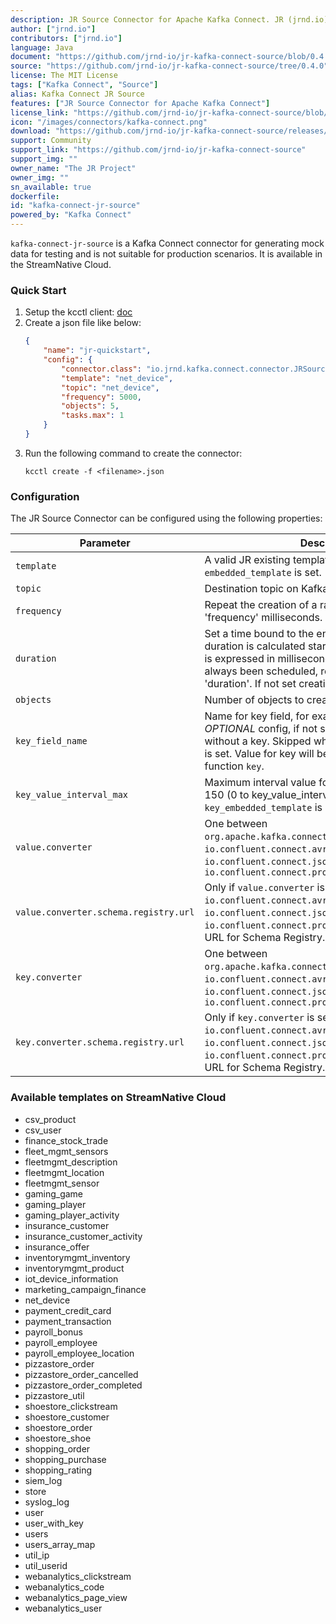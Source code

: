 ```yaml
---
description: JR Source Connector for Apache Kafka Connect. JR (jrnd.io) is a CLI program that helps you to stream quality random data for your applications.
author: ["jrnd.io"]
contributors: ["jrnd.io"]
language: Java
document: "https://github.com/jrnd-io/jr-kafka-connect-source/blob/0.4.0/README.md"
source: "https://github.com/jrnd-io/jr-kafka-connect-source/tree/0.4.0"
license: The MIT License
tags: ["Kafka Connect", "Source"]
alias: Kafka Connect JR Source
features: ["JR Source Connector for Apache Kafka Connect"]
license_link: "https://github.com/jrnd-io/jr-kafka-connect-source/blob/0.4.0/LICENSE"
icon: "/images/connectors/kafka-connect.png"
download: "https://github.com/jrnd-io/jr-kafka-connect-source/releases/tag/0.4.0"
support: Community
support_link: "https://github.com/jrnd-io/jr-kafka-connect-source"
support_img: ""
owner_name: "The JR Project"
owner_img: ""
sn_available: true
dockerfile: 
id: "kafka-connect-jr-source"
powered_by: "Kafka Connect"
---
```


`kafka-connect-jr-source` is a Kafka Connect connector for generating mock data for testing and is not suitable for production scenarios. It is available in the StreamNative Cloud.

### Quick Start

1. Setup the kcctl client: [doc](https://docs.streamnative.io/docs/kafka-connect-setup)
2. Create a json file like below:
    ```json
    {
        "name": "jr-quickstart",
        "config": {
            "connector.class": "io.jrnd.kafka.connect.connector.JRSourceConnector",
            "template": "net_device",
            "topic": "net_device",
            "frequency": 5000,
            "objects": 5,
            "tasks.max": 1
        }
    }
    ```
3. Run the following command to create the connector:
    ```
    kcctl create -f <filename>.json
    ```

### Configuration

The JR Source Connector can be configured using the following properties:

| Parameter | Description | Default |
| --- | --- | --- |
| `template` | A valid JR existing template name. Skipped when `embedded_template` is set. | net_device |
| `topic` | Destination topic on Kafka | |
| `frequency` | Repeat the creation of a random object every 'frequency' milliseconds. | 5000 |
| `duration` | Set a time bound to the entire object creation. The duration is calculated starting from the first run and is expressed in milliseconds. At least one run will always been scheduled, regardless of the value for 'duration'. If not set creation will run forever. | -1 |
| `objects` | Number of objects to create at every run. | 1 |
| `key_field_name` | Name for key field, for example 'ID'. This is an _OPTIONAL_ config, if not set, objects will be created without a key. Skipped when `key_embedded_template` is set. Value for key will be calculated using JR function `key`. | |
| `key_value_interval_max` | Maximum interval value for key value, for example 150 (0 to key_value_interval_max). Skipped when `key_embedded_template` is set. | 100 |
| `value.converter` | One between `org.apache.kafka.connect.storage.StringConverter`, `io.confluent.connect.avro.AvroConverter`, `io.confluent.connect.json.JsonSchemaConverter` or `io.confluent.connect.protobuf.ProtobufConverter` | org.apache.kafka.connect.storage.StringConverter |
| `value.converter.schema.registry.url` | Only if `value.converter` is set to `io.confluent.connect.avro.AvroConverter`, `io.confluent.connect.json.JsonSchemaConverter` or `io.confluent.connect.protobuf.ProtobufConverter`. URL for Schema Registry. | |
| `key.converter` | One between `org.apache.kafka.connect.storage.StringConverter`, `io.confluent.connect.avro.AvroConverter`, `io.confluent.connect.json.JsonSchemaConverter` or `io.confluent.connect.protobuf.ProtobufConverter` | org.apache.kafka.connect.storage.StringConverter |
| `key.converter.schema.registry.url` | Only if `key.converter` is set to `io.confluent.connect.avro.AvroConverter`, `io.confluent.connect.json.JsonSchemaConverter` or `io.confluent.connect.protobuf.ProtobufConverter`. URL for Schema Registry. | |

### Available templates on StreamNative Cloud

- csv_product
- csv_user
- finance_stock_trade
- fleet_mgmt_sensors
- fleetmgmt_description
- fleetmgmt_location
- fleetmgmt_sensor
- gaming_game
- gaming_player
- gaming_player_activity
- insurance_customer
- insurance_customer_activity
- insurance_offer
- inventorymgmt_inventory
- inventorymgmt_product
- iot_device_information
- marketing_campaign_finance
- net_device
- payment_credit_card
- payment_transaction
- payroll_bonus
- payroll_employee
- payroll_employee_location
- pizzastore_order
- pizzastore_order_cancelled
- pizzastore_order_completed
- pizzastore_util
- shoestore_clickstream
- shoestore_customer
- shoestore_order
- shoestore_shoe
- shopping_order
- shopping_purchase
- shopping_rating
- siem_log
- store
- syslog_log
- user
- user_with_key
- users
- users_array_map
- util_ip
- util_userid
- webanalytics_clickstream
- webanalytics_code
- webanalytics_page_view
- webanalytics_user